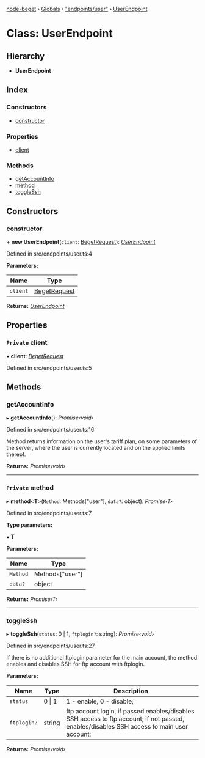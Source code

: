[node-beget](../README.md) › [Globals](../globals.md) › ["endpoints/user"](../modules/_endpoints_user_.md) › [UserEndpoint](_endpoints_user_.userendpoint.md)

# Class: UserEndpoint

## Hierarchy

* **UserEndpoint**

## Index

### Constructors

* [constructor](_endpoints_user_.userendpoint.md#constructor)

### Properties

* [client](_endpoints_user_.userendpoint.md#private-client)

### Methods

* [getAccountInfo](_endpoints_user_.userendpoint.md#getaccountinfo)
* [method](_endpoints_user_.userendpoint.md#private-method)
* [toggleSsh](_endpoints_user_.userendpoint.md#togglessh)

## Constructors

###  constructor

\+ **new UserEndpoint**(`client`: [BegetRequest](_beget_request_.begetrequest.md)): *[UserEndpoint](_endpoints_user_.userendpoint.md)*

Defined in src/endpoints/user.ts:4

**Parameters:**

Name | Type |
------ | ------ |
`client` | [BegetRequest](_beget_request_.begetrequest.md) |

**Returns:** *[UserEndpoint](_endpoints_user_.userendpoint.md)*

## Properties

### `Private` client

• **client**: *[BegetRequest](_beget_request_.begetrequest.md)*

Defined in src/endpoints/user.ts:5

## Methods

###  getAccountInfo

▸ **getAccountInfo**(): *Promise‹void›*

Defined in src/endpoints/user.ts:16

Method returns information on the user's tariff plan,
on some parameters of the server, where the user is
currently located and on the applied limits thereof.

**Returns:** *Promise‹void›*

___

### `Private` method

▸ **method**<**T**>(`Method`: Methods["user"], `data?`: object): *Promise‹T›*

Defined in src/endpoints/user.ts:7

**Type parameters:**

▪ **T**

**Parameters:**

Name | Type |
------ | ------ |
`Method` | Methods["user"] |
`data?` | object |

**Returns:** *Promise‹T›*

___

###  toggleSsh

▸ **toggleSsh**(`status`: 0 | 1, `ftplogin?`: string): *Promise‹void›*

Defined in src/endpoints/user.ts:27

If there is no additional ftplogin parameter for the main account,
the method enables and disables SSH for ftp account with ftplogin.

**Parameters:**

Name | Type | Description |
------ | ------ | ------ |
`status` | 0 &#124; 1 | 1 - enable, 0 - disable; |
`ftplogin?` | string | ftp account login, if passed enables/disables SSH access to ftp account; if not passed, enables/disables SSH access to main user account;  |

**Returns:** *Promise‹void›*
